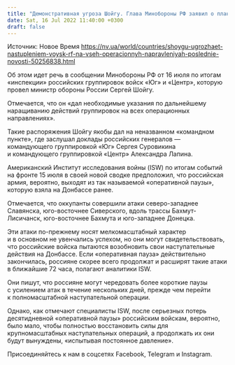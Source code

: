 ```yaml
---
title: "Демонстративная угроза Шойгу. Глава Минобороны РФ заявил о планах наступления оккупантов «на всех операционных направлениях»"
date: Sat, 16 Jul 2022 11:40:00 +0300
draft: false
---
```

Источник: Новое Время https://nv.ua/world/countries/shoygu-ugrozhaet-nastupleniem-voysk-rf-na-vseh-operacionnyh-napravleniyah-poslednie-novosti-50256838.html


Об этом идет речь в сообщении Минобороны РФ от 16 июля по итогам «инспекции» российских группировок войск «Юг» и «Центр», которую провел министр обороны России Сергей Шойгу.

Отмечается, что он «дал необходимые указания по дальнейшему наращиванию действий группировок на всех операционных направлениях».

Такие распоряжения Шойгу якобы дал на неназванном «командном пункте», где заслушал доклады российских генералов — командующего группировкой «Юг» Сергея Суровикина и командующего группировкой «Центр» Александра Лапина.

Американский Институт исследования войны (ISW) по итогам событий на фронте 15 июля в своей новой сводке предположил, что российская армия, вероятно, выходят из так называемой «оперативной паузы», которую взяла на Донбассе ранее.

Отмечается, что оккупанты совершили атаки северо-западнее Славянска, юго-восточнее Сиверского, вдоль трассы Бахмут-Лисичанск, юго-восточнее Бахмута и юго-западнее Донецка.

Эти атаки по-прежнему носят мелкомасштабный характер и в основном не увенчались успехом, но они могут свидетельствовать, что российские войска пытаются возобновить свои наступательные действия на Донбассе. Если «оперативная пауза» действительно закончилась, россияне скорее всего продолжат и расширят такие атаки в ближайшие 72 часа, полагают аналитики ISW.

Они пишут, что россияне могут чередовать более короткие паузы с усилением атак в течение нескольких дней, прежде чем перейти к полномасштабной наступательной операции.

Однако, как отмечают специалисты ISW, после серьезных потерь десятидневной «оперативной паузы» российским войскам, вероятно, было мало, чтобы полностью восстановить силы для крупномасштабных наступательных операций, а продолжать их они будут вынуждены, «испытывая постоянное давление».

Присоединяйтесь к нам в соцсетях Facebook, Telegram и Instagram.
